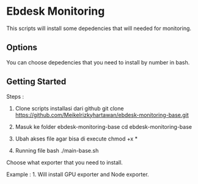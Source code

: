 # Ebdesk Monitoring

This scripts will install some depedencies that will needed for monitoring.

## Options

You can choose depedencies that you need to install by number in bash.

## Getting Started

Steps :

1.	Clone scripts installasi dari github
git clone https://github.com/Meikelrizkyhartawan/ebdesk-monitoring-base.git

2.	Masuk ke folder ebdesk-monitoring-base
cd ebdesk-monitoring-base

3.	Ubah akses file agar bisa di execute
chmod +x *

4.	Running file bash
./main-base.sh


Choose what exporter that you need to install.

Example : 1. Will install GPU exporter and Node exporter.